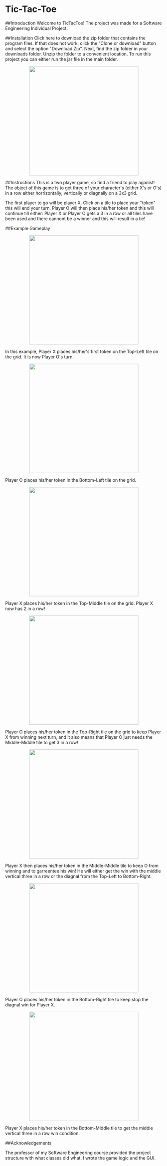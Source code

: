 # Tic-Tac-Toe

##Introduction Welcome to TicTacToe! The project was made for a Software Engineering Individual Project. 



##Installation Click here to download the zip folder that contains the program files. If that does not work, click the "Clone or download" button and select the option "Download Zip". Next, find the zip folder in your downloads folder. Unzip the folder to a convenient location. To run this project you can either run the jar file in the main folder.  

<p align="center">
  <img src="Pictures/OpeningBoard.PNG" width="350"/>
</p>

##Instructions This is a two player game, so find a friend to play aganist! The object of this game is to get three of your character's (either X's or O's) in a row either horrizontally, vertically or diagnally on a 3x3 grid.

The first player to go will be player X. Click on a tile to place your "token" this will end your turn. Player O will then place his/her token and this will continue till either: Player X or Player O gets a 3 in a row or all tiles have been used and there cannont be a winner and this will result in a tie!

##Example Gameplay

<p align="center">
  <img src="Pictures/XFirstTurn.PNG" width="350"/>
</p>

In this example, Player X places his/her's first token on the Top-Left tile on the grid. It is now Player O's turn.

<p align="center">
  <img src="Pictures/OFirstTurn.PNG" width="350"/>
</p>

Player O places his/her token in the Bottom-Left tile on the grid.

<p align="center">
  <img src="Pictures/XSecondTurn.PNG" width="350"/>
</p>

Player X places his/her token in the Top-Middle tile on the grid. Player X now has 2 in a row!

<p align="center">
  <img src="Pictures/OSecondTurn.PNG" width="350"/>
</p>

Player O places his/her token in the Top-Right tile on the grid to keep Player X from winning next turn, and it also means that Player O just needs the Middle-Middle tile to get 3 in a row!

<p align="center">
  <img src="Pictures/XThirdTurn.PNG" width="350"/>
</p>

Player X then places his/her token in the Middle-Middle tile to keep O from winning and to garreentee his win! He will either get the win with the middle vertical three in a row or the diagnal from the Top-Left to Bottom-Right.

<p align="center">
  <img src="Pictures/OThirdTurn.PNG" width="350"/>
</p>

Player O places his/her token in the Bottom-Right tile to keep stop the diagnal win for Player X.

<p align="center">
  <img src="Pictures/XFourthTurn.PNG" width="350"/>
</p>

Player X places his/her token in the Bottom-Middle tile to get the middle vertical three in a row win condition.

##Acknowledgements

The professor of my Software Engineering course provided the project structure with what classes did what. I wrote the game logic and the GUI.
